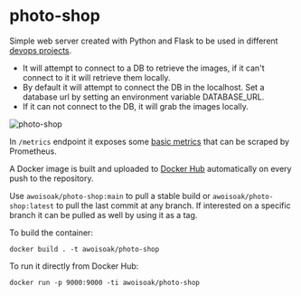# photo-shop
Simple web server created with Python and Flask to be used in different [devops projects](https://github.com/awoisoak/devops-sandbox).
- It will attempt to connect to a DB to retrieve the images, if it can't connect to it it will retrieve them locally.
- By default it will attempt to connect the DB in the localhost. Set a database url by setting an environment variable DATABASE_URL. 
- If it can not connect to the DB, it will grab the images locally.

![photo-shop](https://user-images.githubusercontent.com/11469990/198861198-b9af6107-7f2f-4533-82f7-02a0fcd72d3b.png)

In `/metrics` endpoint it exposes some [basic metrics](https://github.com/pilosus/flask_prometheus_metrics) that can be scraped by Prometheus.


A Docker image is built and uploaded to [Docker Hub](https://hub.docker.com/repository/docker/awoisoak/photo-shop) automatically on every push to the repository.

Use `awoisoak/photo-shop:main` to pull a stable build or 
`awoisoak/photo-shop:latest` to pull the last commit at any branch. 
If interested on a specific branch it can be pulled as well by using it as a tag.


To build the container:
    
    docker build . -t awoisoak/photo-shop
To run it directly from Docker Hub:

    docker run -p 9000:9000 -ti awoisoak/photo-shop